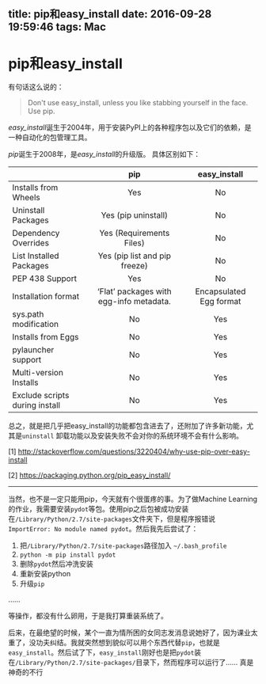 title: pip和easy_install
date: 2016-09-28 19:59:46
tags: Mac
---

# pip和easy_install


有句话这么说的：

> Don't use easy_install, unless you like stabbing yourself in the face. Use pip.


<!--more-->

*easy_install*诞生于2004年，用于安装PyPI上的各种程序包以及它们的依赖，是一种自动化的包管理工具。

*pip*诞生于2008年，是*easy_install*的升级版。 具体区别如下：

|  | pip |  easy_install | 
|---|:---:|:---:|
|Installs from Wheels|Yes|No|
|Uninstall Packages	|Yes (pip uninstall)|No|
|Dependency Overrides	|Yes (Requirements Files) |No|
|List Installed Packages|	Yes (pip list and pip freeze) |No|
|PEP 438 Support	|Yes	|No
|Installation format	|‘Flat’ packages with egg-info metadata.|	Encapsulated Egg format|
|sys.path modification	|No	|Yes|
|Installs from Eggs|	No	|Yes|
|pylauncher support|	No	|Yes|
|Multi-version Installs	|No	|Yes|
|Exclude scripts during install|	No	|Yes|

总之，就是把几乎把easy_install的功能都包含进去了，还附加了许多新功能，尤其是`uninstall` 卸载功能以及安装失败不会对你的系统环境不会有什么影响。


[1] http://stackoverflow.com/questions/3220404/why-use-pip-over-easy-install   

[2] https://packaging.python.org/pip_easy_install/


------

当然，也不是一定只能用pip，今天就有个很蛋疼的事。为了做Machine Learning的作业，我需要安装`pydot`等包。使用pip之后包被成功安装在`/Library/Python/2.7/site-packages`文件夹下，但是程序报错说`ImportError: No module named pydot`。然后我先后尝试了：

1. 把`/Library/Python/2.7/site-packages`路径加入 `~/.bash_profile`
2. `python -m pip install pydot`
3. 删除`pydot`然后冲洗安装
4. 重新安装python
5. 升级`pip`

……

等操作，都没有什么卵用，于是我打算重装系统了。

后来，在最绝望的时候，某个一直为情所困的女同志发消息说她好了，因为课业太重了，没功夫纠结。我就突然想到貌似可以用个东西代替`pip`，也就是`easy_install`。然后试了下，`easy_install`刚好也是把`pydot`装在`/Library/Python/2.7/site-packages/`目录下，然而程序可以运行了…… 真是神奇的不行


